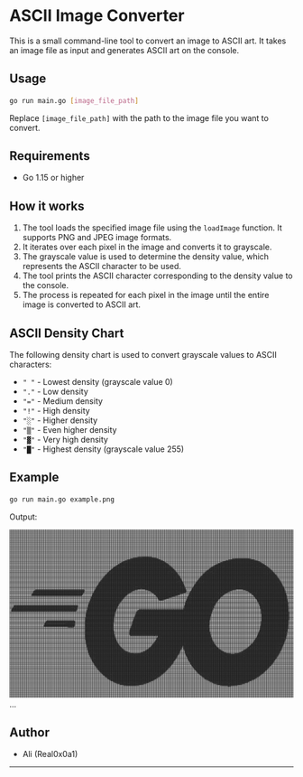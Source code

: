 # ASCII Image Converter

This is a small command-line tool to convert an image to ASCII art. It takes an image file as input and generates ASCII art on the console.

## Usage

```bash
go run main.go [image_file_path]
```

Replace `[image_file_path]` with the path to the image file you want to convert.

## Requirements

- Go 1.15 or higher

## How it works

1. The tool loads the specified image file using the `loadImage` function. It supports PNG and JPEG image formats.
2. It iterates over each pixel in the image and converts it to grayscale.
3. The grayscale value is used to determine the density value, which represents the ASCII character to be used.
4. The tool prints the ASCII character corresponding to the density value to the console.
5. The process is repeated for each pixel in the image until the entire image is converted to ASCII art.

## ASCII Density Chart

The following density chart is used to convert grayscale values to ASCII characters:

- `" "` - Lowest density (grayscale value 0)
- `"."` - Low density
- `"="` - Medium density
- `"!"` - High density
- `"░"` - Higher density
- `"▒"` - Even higher density
- `"▓"` - Very high density
- `"█"` - Highest density (grayscale value 255)

## Example

```bash
go run main.go example.png
```

Output:

<img src="assets/output.png"></a>
...

## Author

- Ali (Real0x0a1)

---
